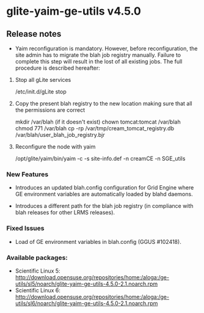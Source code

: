 # glite-yaim-ge-utils v4.5.0

## Release notes 
 *  Yaim reconfiguration is mandatory. However, before reconfiguration, the site admin has to migrate the blah job registry manually. Failure to complete this step will result in the lost of all existing jobs. The full procedure is described hereafter:

   1) Stop all gLite services

      /etc/init.d/gLite stop
 
   2) Copy the present blah registry to the new location making sure that all the permissions are correct
   
      mkdir /var/blah (if it doesn't exist)
      chown tomcat:tomcat /var/blah
      chmod 771 /var/blah
      cp -rp /var/tmp/cream_tomcat_registry.db /var/blah/user_blah_job_registry.bjr

   3) Reconfigure the node with yaim
   
      /opt/glite/yaim/bin/yaim -c -s site-info.def -n creamCE -n SGE_utils

### New Features
 * Introduces an updated blah.config configuration for Grid Engine where GE environment variables are automatically loaded by blahd daemons.
 
 * Introduces a different path for the blah job registry (in compliance with blah releases for other LRMS releases). 

### Fixed Issues
 * Load of GE environment variables in blah.config (GGUS #102418).

### Available packages:
 * Scientific Linux 5: http://download.opensuse.org/repositories/home:/aloga:/ge-utils/sl5/noarch/glite-yaim-ge-utils-4.5.0-2.1.noarch.rpm 
 * Scientific Linux 6: http://download.opensuse.org/repositories/home:/aloga:/ge-utils/sl6/noarch/glite-yaim-ge-utils-4.5.0-2.1.noarch.rpm
